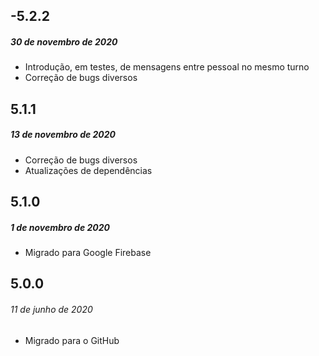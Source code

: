 ## -5.2.2
##### *30 de novembro de 2020*

- Introdução, em testes, de mensagens entre pessoal no mesmo turno
- Correção de bugs diversos

## 5.1.1
##### *13 de novembro de 2020*

- Correção de bugs diversos
- Atualizações de dependências

## 5.1.0
##### *1 de novembro de 2020*

- Migrado para Google Firebase

## 5.0.0
###### *11 de junho de 2020*

- Migrado para o GitHub
